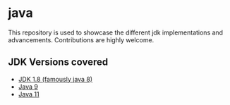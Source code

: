 # java

This repository is used to showcase the different jdk implementations and 
advancements. Contributions are highly welcome.

## JDK Versions covered
 - [JDK 1.8 \(famously java 8)](8/README.md)
 - [Java 9](9/README.md)
 - [Java 11](11/README.md)
